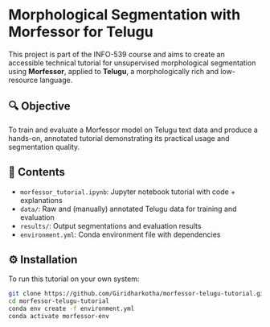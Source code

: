 # Morphological Segmentation with Morfessor for Telugu

This project is part of the INFO-539 course and aims to create an accessible technical tutorial for unsupervised morphological segmentation using **Morfessor**, applied to **Telugu**, a morphologically rich and low-resource language.

## 🔍 Objective

To train and evaluate a Morfessor model on Telugu text data and produce a hands-on, annotated tutorial demonstrating its practical usage and segmentation quality.

## 📁 Contents

- `morfessor_tutorial.ipynb`: Jupyter notebook tutorial with code + explanations
- `data/`: Raw and (manually) annotated Telugu data for training and evaluation
- `results/`: Output segmentations and evaluation results
- `environment.yml`: Conda environment file with dependencies

## ⚙️ Installation

To run this tutorial on your own system:

```bash
git clone https://github.com/Giridharkotha/morfessor-telugu-tutorial.git
cd morfessor-telugu-tutorial
conda env create -f environment.yml
conda activate morfessor-env

